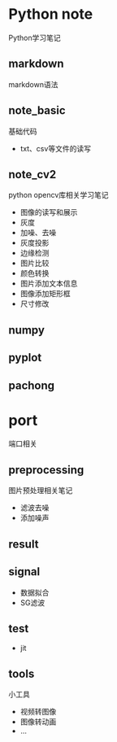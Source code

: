 
# Python note
Python学习笔记

## markdown
markdown语法

## note_basic
基础代码

* txt、csv等文件的读写

## note_cv2
python opencv库相关学习笔记

* 图像的读写和展示
* 灰度
* 加噪、去噪
* 灰度投影
* 边缘检测
* 图片比较
* 颜色转换
* 图片添加文本信息
* 图像添加矩形框
* 尺寸修改

## numpy


## pyplot


## pachong


# port
端口相关

## preprocessing
图片预处理相关笔记

* 滤波去噪
* 添加噪声


## result


## signal

* 数据拟合
* SG滤波


## test

* jit


## tools
小工具

* 视频转图像
* 图像转动画
* ...